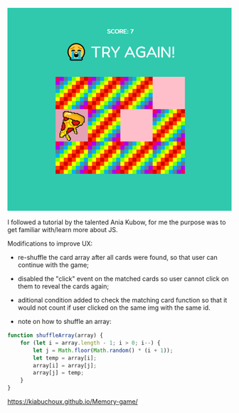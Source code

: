 ![screenshot](Screenshot.png)

I followed a tutorial by the talented Ania Kubow, 
for me the purpose was to get familiar with/learn more about JS.

Modifications to improve UX: 
- re-shuffle the card array after all cards were found, so that user can continue with the game;

- disabled the "click" event on the matched cards so user cannot click on them to reveal the cards again; 

- aditional condition added to check the matching card function so that it would not count if user clicked on the same img with the same id.

- note on how to shuffle an array: 

```js
function shuffleArray(array) {
    for (let i = array.length - 1; i > 0; i--) {
        let j = Math.floor(Math.random() * (i + 1));
        let temp = array[i];
        array[i] = array[j];
        array[j] = temp;
    }
}
```
https://kiabuchoux.github.io/Memory-game/


